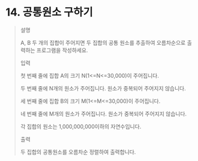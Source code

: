 # 14. 공통원소 구하기
>설명
>
>A, B 두 개의 집합이 주어지면 두 집합의 공통 원소를 추출하여 오름차순으로 출력하는 프로그램을 작성하세요.
>
>입력
>
>첫 번째 줄에 집합 A의 크기 N(1<=N<=30,000)이 주어집니다.
>
>두 번째 줄에 N개의 원소가 주어집니다. 원소가 중복되어 주어지지 않습니다.
>
>세 번째 줄에 집합 B의 크기 M(1<=M<=30,000)이 주어집니다.
>
>네 번째 줄에 M개의 원소가 주어집니다. 원소가 중복되어 주어지지 않습니다.
>
>각 집합의 원소는 1,000,000,000이하의 자연수입니다.
>
>출력
>
>두 집합의 공통원소를 오름차순 정렬하여 출력합니다.